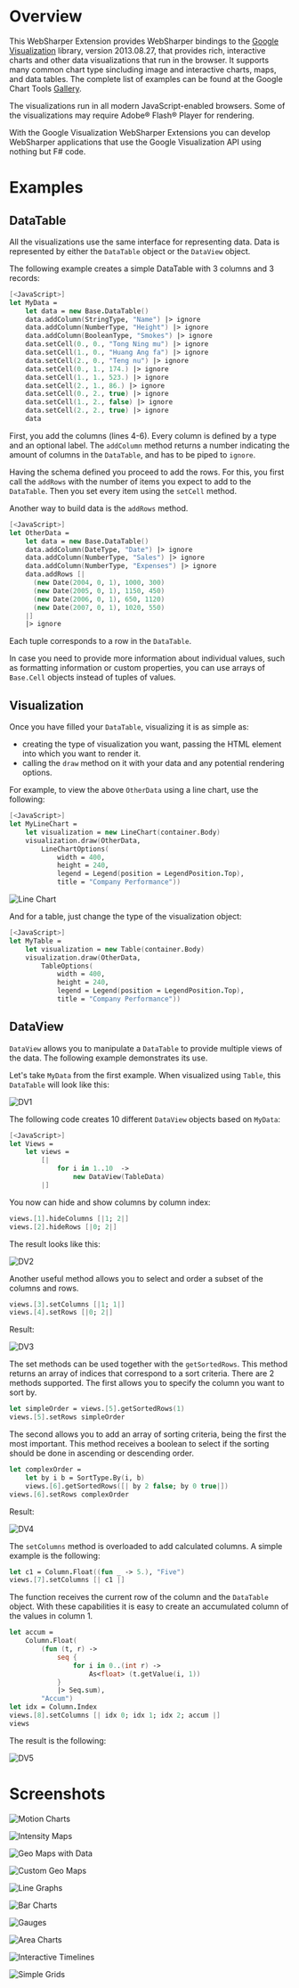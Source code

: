 # Overview

This WebSharper Extension provides WebSharper bindings to the [Google
Visualization](https://developers.google.com/chart/) library, version
2013.08.27, that provides rich, interactive charts and other data
visualizations that run in the browser. It supports many common chart
type sincluding image and interactive charts, maps, and data
tables. The complete list of examples can be found at the Google Chart
Tools
[Gallery](https://developers.google.com/chart/interactive/docs/gallery).

The visualizations run in all modern JavaScript-enabled
browsers. Some of the visualizations may require Adobe® Flash®
Player for rendering.

With the Google Visualization WebSharper Extensions you can develop
WebSharper applications that use the Google Visualization API using
nothing but F# code.

# Examples

## DataTable

All the visualizations use the same interface for representing data.
Data is represented by either the `DataTable` object or the `DataView`
object.

The following example creates a simple DataTable with 3 columns and 3
records:

```fsharp
[<JavaScript>]
let MyData =
    let data = new Base.DataTable()
    data.addColumn(StringType, "Name") |> ignore
    data.addColumn(NumberType, "Height") |> ignore
    data.addColumn(BooleanType, "Smokes") |> ignore
    data.setCell(0., 0., "Tong Ning mu") |> ignore
    data.setCell(1., 0., "Huang Ang fa") |> ignore
    data.setCell(2., 0., "Teng nu") |> ignore
    data.setCell(0., 1., 174.) |> ignore
    data.setCell(1., 1., 523.) |> ignore
    data.setCell(2., 1., 86.) |> ignore
    data.setCell(0., 2., true) |> ignore
    data.setCell(1., 2., false) |> ignore
    data.setCell(2., 2., true) |> ignore
    data
```

First, you add the columns (lines 4-6).  Every column is defined by a
type and an optional label.  The `addColumn` method returns a number
indicating the amount of columns in the `DataTable`, and has to be
piped to `ignore`.

Having the schema defined you proceed to add the rows.  For this, you
first call the `addRows` with the number of items you expect to add to
the `DataTable`.  Then you set every item using the `setCell` method.

Another way to build data is the `addRows` method.

```fsharp
[<JavaScript>]
let OtherData =
    let data = new Base.DataTable()
    data.addColumn(DateType, "Date") |> ignore
    data.addColumn(NumberType, "Sales") |> ignore
    data.addColumn(NumberType, "Expenses") |> ignore
    data.addRows [|
      (new Date(2004, 0, 1), 1000, 300)
      (new Date(2005, 0, 1), 1150, 450)
      (new Date(2006, 0, 1), 650, 1120)
      (new Date(2007, 0, 1), 1020, 550)
    |]
    |> ignore
```

Each tuple corresponds to a row in the `DataTable`.

In case you need to provide more information about individual values,
such as formatting information or custom properties, you can use
arrays of `Base.Cell` objects instead of tuples of values.

## Visualization

Once you have filled your `DataTable`, visualizing it is as simple as:

  * creating the type of visualization you want, passing the HTML
    element into which you want to render it.
  * calling the `draw` method on it with your data and any potential
    rendering options.

For example, to view the above `OtherData` using a line chart, use the
following:

```fsharp
[<JavaScript>]
let MyLineChart =
    let visualization = new LineChart(container.Body)
    visualization.draw(OtherData,
        LineChartOptions(
            width = 400,
            height = 240,
            legend = Legend(position = LegendPosition.Top),
            title = "Company Performance"))
```

![Line Chart](docs/visualization-05.png)

And for a table, just change the type of the visualization object:

```fsharp
[<JavaScript>]
let MyTable =
    let visualization = new Table(container.Body)
    visualization.draw(OtherData,
        TableOptions(
            width = 400,
            height = 240,
            legend = Legend(position = LegendPosition.Top),
            title = "Company Performance"))
```

## DataView

`DataView` allows you to manipulate a `DataTable` to provide multiple
views of the data.  The following example demonstrates its use.

Let's take `MyData` from the first example. When visualized using
`Table`, this `DataTable` will look like this:

![DV1](docs/DV1.png)

The following code creates 10 different `DataView` objects based on
`MyData`:

```fsharp
[<JavaScript>]
let Views =
    let views = 
        [| 
            for i in 1..10  ->
                new DataView(TableData)
        |]
```

You now can hide and show columns by column index:

```fsharp
views.[1].hideColumns [|1; 2|]
views.[2].hideRows [|0; 2|]
```

The result looks like this:

![DV2](docs/DV2.png)

Another useful method allows you to select and order a subset of the
columns and rows.

```fsharp
views.[3].setColumns [|1; 1|]
views.[4].setRows [|0; 2|]
```

Result:

![DV3](docs/DV3.png)

The set methods can be used together with the `getSortedRows`.  This
method returns an array of indices that correspond to a sort criteria.
There are 2 methods supported.  The first allows you to specify the
column you want to sort by.

```fsharp
let simpleOrder = views.[5].getSortedRows(1)
views.[5].setRows simpleOrder
```

The second allows you to add an array of sorting criteria, being the
first the most important.  This method receives a boolean to select if
the sorting should be done in ascending or descending order.

```fsharp
let complexOrder =
    let by i b = SortType.By(i, b)
    views.[6].getSortedRows([| by 2 false; by 0 true|])
views.[6].setRows complexOrder
```

Result:

![DV4](docs/DV4.png)

The `setColumns` method is overloaded to add calculated columns.  A
simple example is the following:

```fsharp
let c1 = Column.Float((fun _ -> 5.), "Five")
views.[7].setColumns [| c1 |]
```

The function receives the current row of the column and the
`DataTable` object.  With these capabilities it is easy to create an
accumulated column of the values in column 1.

```fsharp
let accum = 
    Column.Float(
        (fun (t, r) ->
            seq {
                for i in 0..(int r) -> 
                    As<float> (t.getValue(i, 1))
            }
            |> Seq.sum),
        "Accum")
let idx = Column.Index
views.[8].setColumns [| idx 0; idx 1; idx 2; accum |]
views
```

The result is the following:

![DV5](docs/DV5.png)

# Screenshots

![Motion Charts](docs/visualization-01.png)

![Intensity Maps](docs/visualization-02.png)

![Geo Maps with Data](docs/visualization-03.png)

![Custom Geo Maps](docs/visualization-04.png)

![Line Graphs](docs/visualization-05.png)

![Bar Charts](docs/visualization-06b.png)

![Gauges](docs/visualization-07.png)

![Area Charts](docs/visualization-08.png)

![Interactive Timelines](docs/visualization-09.png)

![Simple Grids](docs/visualization-10.png)

